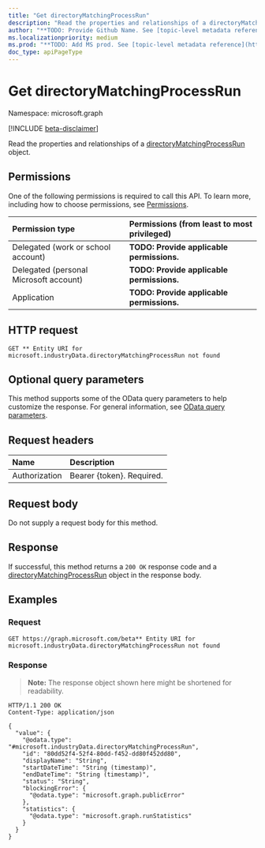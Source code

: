 ```yaml
---
title: "Get directoryMatchingProcessRun"
description: "Read the properties and relationships of a directoryMatchingProcessRun object."
author: "**TODO: Provide Github Name. See [topic-level metadata reference](https://msgo.azurewebsites.net/add/document/guidelines/metadata.html#topic-level-metadata)**"
ms.localizationpriority: medium
ms.prod: "**TODO: Add MS prod. See [topic-level metadata reference](https://msgo.azurewebsites.net/add/document/guidelines/metadata.html#topic-level-metadata)**"
doc_type: apiPageType
---
```


# Get directoryMatchingProcessRun
Namespace: microsoft.graph

[!INCLUDE [beta-disclaimer](../../includes/beta-disclaimer.md)]

Read the properties and relationships of a [directoryMatchingProcessRun](../resources/directorymatchingprocessrun.md) object.

## Permissions
One of the following permissions is required to call this API. To learn more, including how to choose permissions, see [Permissions](/graph/permissions-reference).

|Permission type|Permissions (from least to most privileged)|
|:---|:---|
|Delegated (work or school account)|**TODO: Provide applicable permissions.**|
|Delegated (personal Microsoft account)|**TODO: Provide applicable permissions.**|
|Application|**TODO: Provide applicable permissions.**|

## HTTP request

<!-- {
  "blockType": "ignored"
}
-->
``` http
GET ** Entity URI for microsoft.industryData.directoryMatchingProcessRun not found
```

## Optional query parameters
This method supports some of the OData query parameters to help customize the response. For general information, see [OData query parameters](/graph/query-parameters).

## Request headers
|Name|Description|
|:---|:---|
|Authorization|Bearer {token}. Required.|

## Request body
Do not supply a request body for this method.

## Response

If successful, this method returns a `200 OK` response code and a [directoryMatchingProcessRun](../resources/directorymatchingprocessrun.md) object in the response body.

## Examples

### Request
<!-- {
  "blockType": "request",
  "name": "get_directorymatchingprocessrun"
}
-->
``` http
GET https://graph.microsoft.com/beta** Entity URI for microsoft.industryData.directoryMatchingProcessRun not found
```


### Response
>**Note:** The response object shown here might be shortened for readability.
<!-- {
  "blockType": "response",
  "truncated": true,
  "@odata.type": "microsoft.industryData.directoryMatchingProcessRun"
}
-->
``` http
HTTP/1.1 200 OK
Content-Type: application/json

{
  "value": {
    "@odata.type": "#microsoft.industryData.directoryMatchingProcessRun",
    "id": "80dd52f4-52f4-80dd-f452-dd80f452dd80",
    "displayName": "String",
    "startDateTime": "String (timestamp)",
    "endDateTime": "String (timestamp)",
    "status": "String",
    "blockingError": {
      "@odata.type": "microsoft.graph.publicError"
    },
    "statistics": {
      "@odata.type": "microsoft.graph.runStatistics"
    }
  }
}
```

